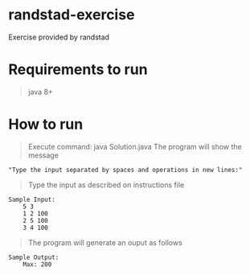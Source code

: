 # randstad-exercise
Exercise provided by randstad

# Requirements to run

> java 8+

# How to run 

> Execute command: java Solution.java
> The program will show the message 

    "Type the input separated by spaces and operations in new lines:"

> Type the input as described on instructions file 

    Sample Input:
        5 3
        1 2 100
        2 5 100
        3 4 100

> The program will generate an ouput as follows

    Sample Output:
        Max: 200

